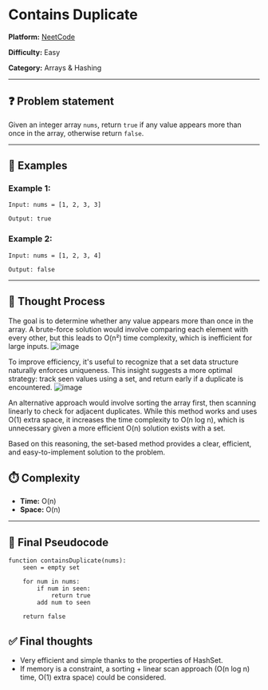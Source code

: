 # Contains Duplicate

**Platform:** [NeetCode](https://neetcode.io/problems/duplicate-integer?list=blind75)

**Difficulty:** Easy

**Category:** Arrays & Hashing

---

## ❓ Problem statement

Given an integer array `nums`, return `true` if any value appears more than once in the array, otherwise return `false`.

---

## 📘 Examples

### Example 1:
```
Input: nums = [1, 2, 3, 3]

Output: true
```

### Example 2:
```
Input: nums = [1, 2, 3, 4]

Output: false
```

---

## 🧠 Thought Process
The goal is to determine whether any value appears more than once in the array.
A brute-force solution would involve comparing each element with every other, but this leads to O(n²) time complexity, which is inefficient for large inputs.
![image](https://github.com/user-attachments/assets/00320af4-163f-4457-89ea-569160c2b29d)

To improve efficiency, it's useful to recognize that a set data structure naturally enforces uniqueness. This insight suggests a more optimal strategy:
track seen values using a set, and return early if a duplicate is encountered.
![image](https://github.com/user-attachments/assets/de344707-b09a-427d-b3e6-00edaad6f778)

An alternative approach would involve sorting the array first, then scanning linearly to check for adjacent duplicates. While this method works and uses O(1) extra space, it increases the time complexity to O(n log n), which is unnecessary given a more efficient O(n) solution exists with a set.

Based on this reasoning, the set-based method provides a clear, efficient, and easy-to-implement solution to the problem.

## ⏱️ Complexity

- **Time:** O(n)  
- **Space:** O(n)

---

## 🔎 Final Pseudocode

```plaintext
function containsDuplicate(nums):
    seen = empty set

    for num in nums:
        if num in seen:
            return true
        add num to seen

    return false
```

## ✅ Final thoughts
- Very efficient and simple thanks to the properties of HashSet.
- If memory is a constraint, a sorting + linear scan approach (O(n log n) time, O(1) extra space) could be considered.
